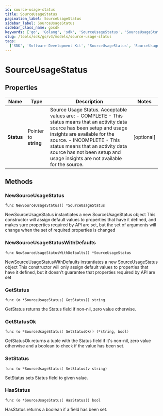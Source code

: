 ```yaml
---
id: source-usage-status
title: SourceUsageStatus
pagination_label: SourceUsageStatus
sidebar_label: SourceUsageStatus
sidebar_class_name: gosdk
keywords: ['go', 'Golang', 'sdk', 'SourceUsageStatus', 'SourceUsageStatus']
slug: /tools/sdk/go/v3/models/source-usage-status
tags:
  ['SDK', 'Software Development Kit', 'SourceUsageStatus', 'SourceUsageStatus']
---
```


# SourceUsageStatus

## Properties

| Name | Type | Description | Notes |
| --- | --- | --- | --- |
| **Status** | Pointer to **string** | Source Usage Status. Acceptable values are: - COMPLETE - This status means that an activity data source has been setup and usage insights are available for the source. - INCOMPLETE - This status means that an activity data source has not been setup and usage insights are not available for the source. | [optional] |

## Methods

### NewSourceUsageStatus

`func NewSourceUsageStatus() *SourceUsageStatus`

NewSourceUsageStatus instantiates a new SourceUsageStatus object This constructor will assign default values to properties that have it defined, and makes sure properties required by API are set, but the set of arguments will change when the set of required properties is changed

### NewSourceUsageStatusWithDefaults

`func NewSourceUsageStatusWithDefaults() *SourceUsageStatus`

NewSourceUsageStatusWithDefaults instantiates a new SourceUsageStatus object This constructor will only assign default values to properties that have it defined, but it doesn't guarantee that properties required by API are set

### GetStatus

`func (o *SourceUsageStatus) GetStatus() string`

GetStatus returns the Status field if non-nil, zero value otherwise.

### GetStatusOk

`func (o *SourceUsageStatus) GetStatusOk() (*string, bool)`

GetStatusOk returns a tuple with the Status field if it's non-nil, zero value otherwise and a boolean to check if the value has been set.

### SetStatus

`func (o *SourceUsageStatus) SetStatus(v string)`

SetStatus sets Status field to given value.

### HasStatus

`func (o *SourceUsageStatus) HasStatus() bool`

HasStatus returns a boolean if a field has been set.
